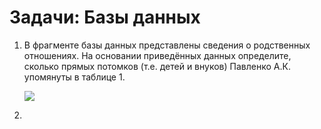 # Задачи: Базы данных

1. В фрагменте базы данных представлены сведения о родственных отношениях. На основании приведённых данных определите, сколько прямых потомков \(т.е. детей и внуков\) Павленко А.К. упомянуты в таблице 1.

   ![](http://kpolyakov.spb.ru/cms/images/4.gif)

2. 


